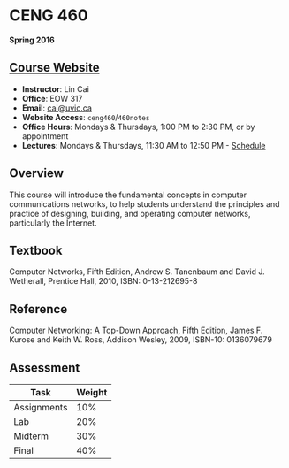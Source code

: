 # CENG 460

__Spring 2016__

## [Course Website](http://www.ece.uvic.ca/~cai/ceng460-outline.html)

* __Instructor__: Lin Cai
* __Office__: EOW 317
* __Email__: [cai@uvic.ca](mailto:cai@uvic.ca)
* __Website Access__: `ceng460`/`460notes`
* __Office Hours__: Mondays & Thursdays, 1:00 PM to 2:30 PM, or by appointment
* __Lectures__: Mondays & Thursdays, 11:30 AM to 12:50 PM - [Schedule](http://www.ece.uvic.ca/~cai/ceng460-schedule.html)

## Overview

This course will introduce the fundamental concepts in computer communications networks, to help students understand the principles and practice of designing, building, and operating computer networks, particularly the Internet.

## Textbook

Computer Networks, Fifth Edition, Andrew S. Tanenbaum and David J. Wetherall, Prentice Hall, 2010, ISBN: 0-13-212695-8 

## Reference

Computer Networking: A Top-Down Approach, Fifth Edition, James F. Kurose and Keith W. Ross, Addison Wesley, 2009, ISBN-10: 0136079679

## Assessment

| Task        | Weight |
|-------------|--------|
| Assignments | 10%    |
| Lab         | 20%    |
| Midterm     | 30%    |
| Final       | 40%    |
